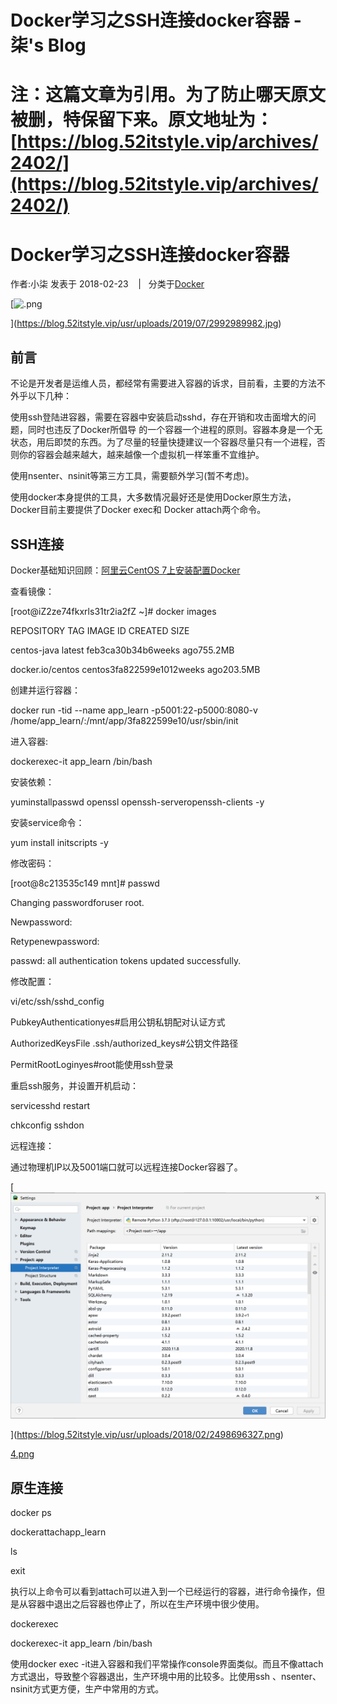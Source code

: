 # Docker学习之SSH连接docker容器 - 柒's Blog

# 注：这篇文章为引用。为了防止哪天原文被删，特保留下来。原文地址为：[https://blog.52itstyle.vip/archives/2402/](https://blog.52itstyle.vip/archives/2402/)

# Docker学习之SSH连接docker容器

作者:小柒 发表于 2018-02-23    |   分类于[Docker](https://blog.52itstyle.vip/category/Docker/)

[![.png](image/.png)

](https://blog.52itstyle.vip/usr/uploads/2019/07/2992989982.jpg)

## 前言

不论是开发者是运维人员，都经常有需要进入容器的诉求，目前看，主要的方法不外乎以下几种：

使用ssh登陆进容器，需要在容器中安装启动sshd，存在开销和攻击面增大的问题，同时也违反了Docker所倡导 的一个容器一个进程的原则。容器本身是一个无状态，用后即焚的东西。为了尽量的轻量快捷建议一个容器尽量只有一个进程，否则你的容器会越来越大，越来越像一个虚拟机一样笨重不宜维护。

使用nsenter、nsinit等第三方工具，需要额外学习(暂不考虑)。

使用docker本身提供的工具，大多数情况最好还是使用Docker原生方法，Docker目前主要提供了Docker exec和 Docker attach两个命令。

## SSH连接

Docker基础知识回顾：[阿里云CentOS 7上安装配置Docker](https://blog.52itstyle.vip/archives/2217/)

查看镜像：

[root@iZ2ze74fkxrls31tr2ia2fZ ~]# docker images

REPOSITORY TAG IMAGE ID CREATED SIZE

centos-java latest feb3ca30b34b6weeks ago755.2MB

docker.io/centos centos3fa822599e1012weeks ago203.5MB

创建并运行容器：

docker run -tid --name app_learn -p5001:22-p5000:8080-v /home/app_learn/:/mnt/app/3fa822599e10/usr/sbin/init

进入容器:

dockerexec-it app_learn /bin/bash

安装依赖：

yuminstallpasswd openssl openssh-serveropenssh-clients -y

安装service命令：

yum install initscripts -y

修改密码：

[root@8c213535c149 mnt]# passwd

Changing passwordforuser root.

Newpassword:

Retypenewpassword:

passwd: all authentication tokens updated successfully.

修改配置：

vi/etc/ssh/sshd_config

PubkeyAuthenticationyes#启用公钥私钥配对认证方式

AuthorizedKeysFile .ssh/authorized_keys#公钥文件路径

PermitRootLoginyes#root能使用ssh登录

重启ssh服务，并设置开机启动：

servicesshd restart

chkconfig sshdon

远程连接：

通过物理机IP以及5001端口就可以远程连接Docker容器了。

[![-1.png](image/-1.png)

](https://blog.52itstyle.vip/usr/uploads/2018/02/2498696327.png)

[4.png](https://blog.52itstyle.vip/usr/uploads/2018/02/2498696327.png)

## 原生连接

docker ps

dockerattachapp_learn

ls

exit

执行以上命令可以看到attach可以进入到一个已经运行的容器，进行命令操作，但是从容器中退出之后容器也停止了，所以在生产环境中很少使用。

dockerexec

dockerexec-it app_learn /bin/bash

使用docker exec -it进入容器和我们平常操作console界面类似。而且不像attach方式退出，导致整个容器退出，生产环境中用的比较多。比使用ssh 、nsenter、nsinit方式更方便，生产中常用的方式。
